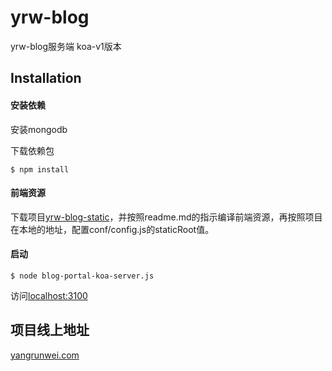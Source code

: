 # yrw-blog
yrw-blog服务端
koa-v1版本

## Installation

#### 安装依赖
安装mongodb

下载依赖包
```
$ npm install
```

#### 前端资源
下载项目[yrw-blog-static](https://github.com/pauky/yrw-blog)，并按照readme.md的指示编译前端资源，再按照项目在本地的地址，配置conf/config.js的staticRoot值。

#### 启动
```
$ node blog-portal-koa-server.js
```
访问[localhost:3100](http://localhost:3100)

## 项目线上地址
[yangrunwei.com](http://www.yangrunwei.com)

